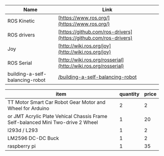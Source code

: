 

| Name | Link |
|---------------------------------|----------------------------------------------------------------------------|
|ROS Kinetic |[https://www.ros.org/](https://www.ros.org/)|
|ROS drivers |[https://github.com/ros-drivers](https://github.com/ros-drivers)|
|Joy         |[http://wiki.ros.org/joy](http://wiki.ros.org/joy)|
|ROS Serial  |[http://wiki.ros.org/rosserial](http://wiki.ros.org/rosserial)|
|building-a-self-balancing-robot |[/building-a-self-balancing-robot](https://ferrolho.github.io/blog/2018-04-22/building-a-self-balancing-robot) |

| item | quantity | price |
|----------------|----------------|-----------------------|
|TT Motor Smart Car Robot Gear Motor and Wheel for Arduino | 2| 2 |
| or JMT Acrylic Plate Vehical Chassis Frame Self-balanced Mini Two-drive 2 Wheel | 1| 20 |
|l293d / L293  | 1| 2 |
|LM2596 DC-DC Buck  | 1| 2 |
|raspberry pi  | 1| 35 |
